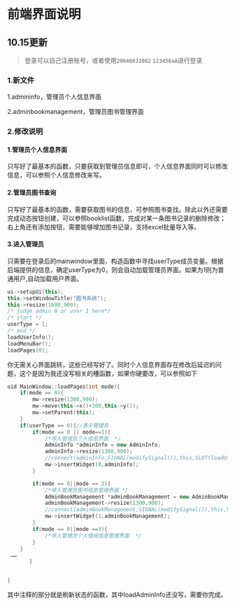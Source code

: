 # 前端界面说明

## 10.15更新

> 登录可以自己注册账号，或者使用`20040032002`    `123456aA`进行登录

### 1.新文件

1.admininfo，管理员个人信息界面

2.adminbookmanagement，管理员图书管理界面



### 2.修改说明

#### 1.管理员个人信息界面

只写好了最基本的函数，只要获取到管理员信息即可，个人信息界面同时可以修改信息，可以参照个人信息修改来写。

#### 2.管理员图书查询

只写好了最基本的函数，需要获取图书的信息，可参照图书查找。除此以外还需要完成动态按钮创建，可以参照booklist函数，完成对某一条图书记录的删除修改；右上角还有添加按钮，需要能够增加图书记录，支持excel批量导入等。

#### 3.进入管理员

只需要在登录后的mainwindow里面，构造函数中寻找userType成员变量。根据后端提供的信息，确定userType为0，则会自动加载管理员界面。如果为1则为普通用户,自动加载用户界面。

```c++
ui->setupUi(this);
this->setWindowTitle("图书系统");
this->resize(1600,900);
/* judge admin 0 or user 1 here*/
/* start */
userType = 1;
/* end */
loadUserInfo();
loadMenuBar();
loadPages(0);
```



你无需关心界面跳转，这些已经写好了。同时个人信息界面存在修改后延迟的问题，这个是因为我还没写相关的槽函数，如果你硬要改，可以参照如下

```c++
oid MainWindow::loadPages(int mode){
    if(mode == 0){
        mw->resize(1300,900);
        mw->move(this->x()+300,this->y());
        mw->setParent(this);
    }
    if(userType == 0){//表示管理员
        if(mode == 0 || mode==1){
            /*导入管理员个人信息界面  */
            AdminInfo *adminInfo = new AdminInfo;
            adminInfo->resize(1300,900);
            //connect(adminInfo,SIGNAL(modifySignal()),this,SLOT(loadUserInfo()));
            mw->insertWidget(0,adminInfo);
        }

        if(mode == 0||mode == 2){
            /*导入管理员图书信息管理界面 */
            AdminBookManagement *adminBookManagement = new AdminBookManagement;
            adminBookManagement->resize(1300,900);
            //connect(adminBookManagement,SIGNAL(modifySignal()),this,SLOT(loadAdminInfo()));
            mw->insertWidget(1,adminBookManagement);
        }
        if(mode == 0||mode ==3){
            /*导入管理员个人借阅信息管理界面  */
        }
    }
 ……
       }


}
```

其中注释的部分就是刷新状态的函数，其中loadAdminInfo还没写，需要你完成。

